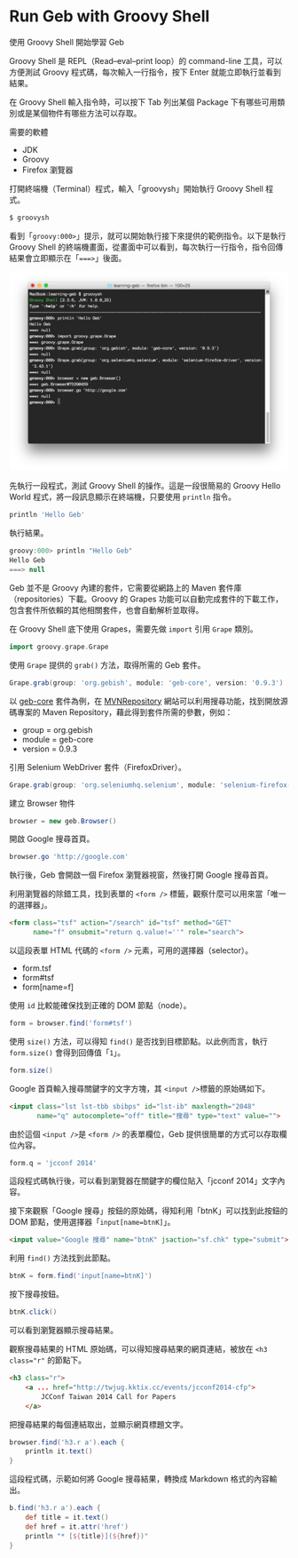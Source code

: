 # Run Geb with Groovy Shell

使用 Groovy Shell 開始學習 Geb

Groovy Shell 是 REPL（Read–eval–print loop）的 command-line 工具，可以方便測試 Groovy 程式碼，每次輸入一行指令，按下 Enter 就能立即執行並看到結果。

在 Groovy Shell 輸入指令時，可以按下 Tab 列出某個 Package 下有哪些可用類別或是某個物件有哪些方法可以存取。

需要的軟體

* JDK
* Groovy
* Firefox 瀏覽器

打開終端機（Terminal）程式，輸入「groovysh」開始執行 Groovy Shell 程式。

```bash
$ groovysh
```

看到「`groovy:000>`」提示，就可以開始執行接下來提供的範例指令。以下是執行 Groovy Shell 的終端機畫面，從畫面中可以看到，每次執行一行指令，指令回傳結果會立即顯示在「`===>`」後面。

![groovysh](groovysh-example.png)

先執行一段程式，測試 Groovy Shell 的操作。這是一段很簡易的 Groovy Hello World 程式，將一段訊息顯示在終端機，只要使用 `println` 指令。

```groovy
println 'Hello Geb'
```

執行結果。

```groovy
groovy:000> println "Hello Geb"
Hello Geb
===> null
```

Geb 並不是 Groovy 內建的套件，它需要從網路上的 Maven 套件庫（repositories）下載。Groovy 的 Grapes 功能可以自動完成套件的下載工作，包含套件所依賴的其他相關套件，也會自動解析並取得。

在 Groovy Shell 底下使用 Grapes，需要先做 `import` 引用 `Grape` 類別。

```groovy
import groovy.grape.Grape
```

使用 `Grape` 提供的 `grab()` 方法，取得所需的 Geb 套件。

```groovy
Grape.grab(group: 'org.gebish', module: 'geb-core', version: '0.9.3')
```

以 [geb-core](http://mvnrepository.com/artifact/org.gebish/geb-core/0.9.3) 套件為例，在 [MVNRepository](http://mvnrepository.com/) 網站可以利用搜尋功能，找到開放源碼專案的 Maven Repository，藉此得到套件所需的參數，例如：

* group = org.gebish
* module = geb-core
* version = 0.9.3

引用 Selenium WebDriver 套件（FirefoxDriver）。

```groovy
Grape.grab(group: 'org.seleniumhq.selenium', module: 'selenium-firefox-driver', version: '2.43.1')
```

建立 Browser 物件

```groovy
browser = new geb.Browser()
```

開啟 Google 搜尋首頁。

```groovy
browser.go 'http://google.com'
```

執行後，Geb 會開啟一個 Firefox 瀏覽器視窗，然後打開 Google 搜尋首頁。

利用瀏覽器的除錯工具，找到表單的 `<form />` 標籤，觀察什麼可以用來當「唯一的選擇器」。

```html
<form class="tsf" action="/search" id="tsf" method="GET"
      name="f" onsubmit="return q.value!=''" role="search">
```

以這段表單 HTML 代碼的 `<form />` 元素，可用的選擇器（selector）。

* form.tsf
* form#tsf
* form[name=f]

使用 `id` 比較能確保找到正確的 DOM 節點（node）。

```groovy
form = browser.find('form#tsf')
```

使用 `size()` 方法，可以得知 `find()` 是否找到目標節點。以此例而言，執行 `form.size()` 會得到回傳值「`1`」。

```groovy
form.size()
```

Google 首頁輸入搜尋關鍵字的文字方塊，其 `<input />`標籤的原始碼如下。

```html
<input class="lst lst-tbb sbibps" id="lst-ib" maxlength="2048"
       name="q" autocomplete="off" title="搜尋" type="text" value="">
```

由於這個 `<input />`是 `<form />` 的表單欄位，Geb 提供很簡單的方式可以存取欄位內容。

```groovy
form.q = 'jcconf 2014'
```

這段程式碼執行後，可以看到瀏覽器在關鍵字的欄位貼入「jcconf 2014」文字內容。

接下來觀察「Google 搜尋」按鈕的原始碼，得知利用「btnK」可以找到此按鈕的 DOM 節點，使用選擇器「`input[name=btnK]`」。

```html
<input value="Google 搜尋" name="btnK" jsaction="sf.chk" type="submit">
```

利用 `find()` 方法找到此節點。

```groovy
btnK = form.find('input[name=btnK]')
```

按下搜尋按鈕。

```groovy
btnK.click()
```

可以看到瀏覽器顯示搜尋結果。

觀察搜尋結果的 HTML 原始碼，可以得知搜尋結果的網頁連結，被放在 `<h3 class="r"` 的節點下。

```html
<h3 class="r">
    <a ... href="http://twjug.kktix.cc/events/jcconf2014-cfp">
        JCConf Taiwan 2014 Call for Papers
    </a>
```

把搜尋結果的每個連結取出，並顯示網頁標題文字。

```groovy
browser.find('h3.r a').each {
    println it.text()
}
```

這段程式碼，示範如何將 Google 搜尋結果，轉換成 Markdown 格式的內容輸出。

```groovy
b.find('h3.r a').each {
    def title = it.text()
    def href = it.attr('href')
    println "* [${title}](${href})"
}
```

